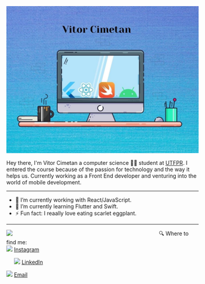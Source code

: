![capa github](https://github.com/vitorcime/vitorcime/blob/main/capa.jpg)

Hey there, I'm Vitor Cimetan a computer science 🧑‍💻 student at <a href="http://www.utfpr.edu.br/">UTFPR</a>.
I entered the course because of the passion for technology and the way it helps us. Currently working as a Front End developer and venturing into the world of mobile development.

<hr class="dashed">

- 🔭 I’m currently working with React/JavaScript.
- 🌱 I’m currently learning Flutter and Swift.
- ⚡ Fun fact: I reaally love eating scarlet eggplant.

<hr class="dashed">

<img width="400px" align="left" src="https://github-readme-stats.vercel.app/api/top-langs/?username=vitorcime&hide=html&layout=compact&theme=buefy" />

🔍 Where to find me: 
<br />
<a href="https://www.instagram.com/vitorcime/"><img src="https://github.com/leticiadasilva/leticiadasilva/blob/main/images/instagram.png" width="16"></img></a> [Instagram](https://www.instagram.com/vitorcime/)  

<a style="margin-left: 20px" href="https://www.linkedin.com/in/vitor-cimetan-231017170/"><img src="https://github.com/leticiadasilva/leticiadasilva/blob/main/images/linkedin.png" width="16"></img></a> [LinkedIn](https://www.linkedin.com/in/vitor-cimetan-231017170/)  

<a href="mailto:vitaocimetan@gmail.com"><img src="https://github.com/leticiadasilva/leticiadasilva/blob/main/images/email.png" width="16"></img></a> [Email](mailto:mailto:vitaocimetan@gmail.com)  
<!--
**vitorcime/vitorcime** is a ✨ _special_ ✨ repository because its `README.md` (this file) appears on your GitHub profile.

Here are some ideas to get you started:

- 🔭 I’m currently working on ...
- 🌱 I’m currently learning ...
- 👯 I’m looking to collaborate on ...
- 🤔 I’m looking for help with ...
- 💬 Ask me about ...
- 📫 How to reach me: ...
- 😄 Pronouns: ...
- ⚡ Fun fact: ...
-->
